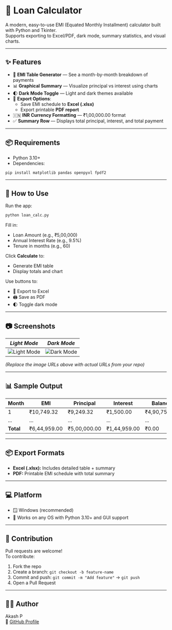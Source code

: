 
# 🧮 Loan Calculator

A modern, easy-to-use EMI (Equated Monthly Installment) calculator built with Python and Tkinter.  
Supports exporting to Excel/PDF, dark mode, summary statistics, and visual charts.

---

## ✨ Features

- 🧾 **EMI Table Generator** — See a month-by-month breakdown of payments  
- 📊 **Graphical Summary** — Visualize principal vs interest using charts  
- 🌓 **Dark Mode Toggle** — Light and dark themes available  
- 📁 **Export Options**:  
  - Save EMI schedule to **Excel (.xlsx)**  
  - Export printable **PDF report**  
- 🇮🇳 **INR Currency Formatting** — ₹1,00,000.00 format  
- ✅ **Summary Row** — Displays total principal, interest, and total payment  

---

## 📦 Requirements

- Python 3.10+  
- Dependencies:

```bash
pip install matplotlib pandas openpyxl fpdf2
```

---

## 🚀 How to Use

Run the app:

```bash
python loan_calc.py
```

Fill in:

- Loan Amount (e.g., ₹5,00,000)  
- Annual Interest Rate (e.g., 9.5%)  
- Tenure in months (e.g., 60)  

Click **Calculate** to:

- Generate EMI table  
- Display totals and chart  

Use buttons to:

- 💾 Export to Excel  
- 🖨️ Save as PDF  
- 🌓 Toggle dark mode  

---

## 📷 Screenshots

*Light Mode* | *Dark Mode*  
---|---  
![Light Mode](https://your-image-url-light.png) | ![Dark Mode](https://your-image-url-dark.png)  

*(Replace the image URLs above with actual URLs from your repo)*

---

## 📊 Sample Output

| Month | EMI        | Principal   | Interest   | Balance     |
|-------|------------|-------------|------------|-------------|
| 1     | ₹10,749.32 | ₹9,249.32   | ₹1,500.00  | ₹4,90,750.68|
| ...   | ...        | ...         | ...        | ...         |
| **Total** | ₹6,44,959.00 | ₹5,00,000.00 | ₹1,44,959.00 | ₹0.00 |

---

## 📦 Export Formats

- **Excel (.xlsx):** Includes detailed table + summary  
- **PDF:** Printable EMI schedule with total summary  

---

## 💻 Platform

- 🪟 Windows (recommended)  
- 🐍 Works on any OS with Python 3.10+ and GUI support  

---

## 🤝 Contribution

Pull requests are welcome!  
To contribute:

1. Fork the repo  
2. Create a branch: `git checkout -b feature-name`  
3. Commit and push: `git commit -m "Add feature"` → `git push`  
4. Open a Pull Request  

---

## 🧑‍💻 Author

Akash P  
🔗 [GitHub Profile](https://github.com/AkzXrated)
